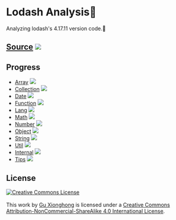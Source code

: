 # Lodash Analysis🤠

Analyzing lodash's 4.17.11 version code.🚀

## [Source](https://github.com/gu-xionghong/lodash) ![](https://img.shields.io/badge/version-4.17.11-green.svg)

## Progress

- [Array](./Array) ![](https://img.shields.io/badge/progress-0/66-red.svg)
- [Collection](./Collection) ![](https://img.shields.io/badge/progress-0/16-red.svg)
- [Date](./Date) ![](https://img.shields.io/badge/progress-0/1-red.svg)
- [Function](./Function) ![](https://img.shields.io/badge/progress-0/11-red.svg)
- [Lang](./Lang) ![](https://img.shields.io/badge/progress-1/51-red.svg)
- [Math](./Math) ![](https://img.shields.io/badge/progress-4/14-red.svg)
- [Number](./Number) ![](https://img.shields.io/badge/progress-0/3-red.svg)
- [Object](./Object) ![](https://img.shields.io/badge/progress-0/37-red.svg)
- [String](./String) ![](https://img.shields.io/badge/progress-0/27-red.svg)
- [Util](./Util) ![](https://img.shields.io/badge/progress-0/22-red.svg)
- [Internal](./Internal) ![](https://img.shields.io/badge/progress-1/143-red.svg)
- [Tips](./Tips) ![](https://img.shields.io/badge/progress-1/1-green.svg)

## License

<a rel="license" href="http://creativecommons.org/licenses/by-nc-sa/4.0/"><img alt="Creative Commons License" style="border-width:0" src="https://i.creativecommons.org/l/by-nc-sa/4.0/80x15.png" /></a>  
<br />
This work by <a xmlns:cc="http://creativecommons.org/ns#" href="https://github.com/gu-xionghong" property="cc:attributionName" rel="cc:attributionURL">Gu Xionghong</a> is licensed under a <a rel="license" href="http://creativecommons.org/licenses/by-nc-sa/4.0/">Creative Commons Attribution-NonCommercial-ShareAlike 4.0 International License</a>.
